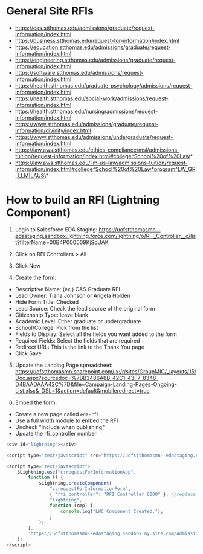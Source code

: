 # General Site RFIs

-   https://cas.stthomas.edu/admissions/graduate/request-information/index.html
-   https://business.stthomas.edu/request-for-information/index.html
-   https://education.stthomas.edu/admissions/graduate/request-information/index.html
-   https://engineering.stthomas.edu/admissions/graduate/request-information/index.html
-   https://software.stthomas.edu/admissions/request-information/index.html
-   https://health.stthomas.edu/graduate-psychology/admissions/request-information/index.html
-   https://health.stthomas.edu/social-work/admissions/request-information/index.html
-   https://health.stthomas.edu/nursing/admissions/request-information/index.html
-   https://www.stthomas.edu/admissions/graduate/request-information/divinity/index.html
-   https://www.stthomas.edu/admissions/undergraduate/request-information/index.html
-   https://law.aws.stthomas.edu/ethics-compliance/msl/admissions-tuition/request-information/index.html#college^School%20of%20Law*
-   https://law.aws.stthomas.edu/llm-us-law/admissions-tuition/request-information/index.html#college^School%20of%20Law*program^LW_GR_LLM|LAUS\*

# How to build an RFI (Lightning Component)

1. Login to Salesforce EDA Staging: https://uofstthomasmn--edastaging.sandbox.lightning.force.com/lightning/o/RFI_Controller__c/list?filterName=00B4P000009KjScUAK

2. Click on RFI Controllers > All

3. Click New

4. Create the form:

-   Descriptive Name: (ex.) CAS Graduate RFI
-   Lead Owner: Tiana Johnson or Angela Holden
-   Hide Form Title: Checked
-   Lead Source: Check the lead source of the original form
-   Citizenship Type: leave blank
-   Academic Level: Either graduate or undergraduate
-   School/College: Pick from the list
-   Fields to Display: Select all the fields you want added to the form
-   Required Fields: Select the fields that are required
-   Redirect URL: This is the link to the Thank You page
-   Click Save

5. Update the Landing Page spreadsheet: https://uofstthomasmn.sharepoint.com/:x:/r/sites/GroupMIC/_layouts/15/Doc.aspx?sourcedoc=%7BB3486A8B-42C1-43F7-8348-D4BAADAAA42C%7D&file=Campaign-Landing-Pages-Ongoing-List.xlsx&_DSL=1&action=default&mobileredirect=true

6. Embed the form:

-   Create a new page called `eda-rfi`
-   Use a full width module to embed the RFI
-   Uncheck "Include when publishing"
-   Update the rfi_controller number

```javascript
<div id="lightning"></div>

<script type="text/javascript" src="https://uofstthomasmn--edastaging.sandbox.my.salesforce.com/lightning/lightning.out.js"></script>

<script type="text/javascript">
    $Lightning.use("c:requestForInformationApp",
        function () {
            $Lightning.createComponent(
                "c:requestForInformationForm",
                { "rfi_controller": "RFI Controller 0000" }, //replace this number
                "lightning",
                function (cmp) {
                    console.log("LWC Component Created.");
                }
            );
        },
        'https://uofstthomasmn--edastaging.sandbox.my.site.com/Admissions'
    );
</script>
```
